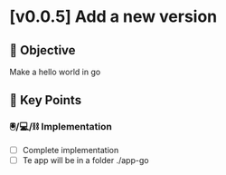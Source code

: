 # [v0.0.5] Add a new version

## 🎯 Objective

<!-- Brief description of what needs to be accomplished -->

Make a hello world in go

## 🔑 Key Points

### 🖲️/💻/⛓️ Implementation

<!-- Key point what needs to be accomplished, representing the idea of this Task -->

- [ ] Complete implementation
- [ ] Te app will be in a folder ./app-go
